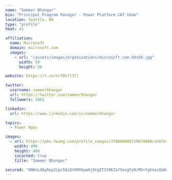 ```yaml
---
name: "Sameer Bhangar"
bio: "Principal Program Manager - Power Platform CAT team"
location: Seattle, WA
type: "profile"
heat: 41

affiliation:
  name: Microsoft
  domain: microsoft.com
  images:
    - url: "/assets/images/organizations/microsoft.com-50x50.jpg"
      width: 50
      height: 50

website: https://t.co/nrTQtfl3ll

twitter:
  username: sameerbhangar
  url: https://twitter.com/sameerbhangar
  followers: 1061

linkedin:
  url: https://www.linkedin.com/in/sameerbhangar

topics:
  - Power Apps

images:
  - url: https://pbs.twimg.com/profile_images/378800000719674009/a36fe7ddfab1778b76e5793772e43798_400x400.jpeg
    width: 400
    height: 400
    isCached: true
    title: "Sameer Bhangar"

secured: "ONHnLdAyRop2Cpc5QiQrFHYKpwHj9tgITZt0KZa7SosgYyN/M5+YghxocQoO4L60F8WS5Nrf6R/KdnMM3C50R0Ui6iARGoL1E0yc0EBHE5jb16+55FyOGKW4bOtL1RF9yiep77cE3YJiO8QcweT5VOfqOeu1AuoKR/XvUm+oEilFy+XjS1cdJTig84JX2/Dulvn5tLcghBdzkQuOa84uV0gXKxDt1XsVRHlhpf7ouSRI24B/mzdnRuMPnna0TXpIchd/Mw1P/YyWIpdE3Zsf7ftm/+/SKqMzOVuOddMVLPyyTKwMSJrGn9vTP2hST0b7pLIiNWN/VKPbfB1z/M+fJ7sn0J/mo+loo36bv9bo//VH1++gjaTJFkwxoZYqCFFfGk7FVqqb+yhH4bgMkYF/oS9M7X3ub+WCNo/lBjNM4SY=;k4Lj3446D09ZvqFkMC/fQg=="
---
```


